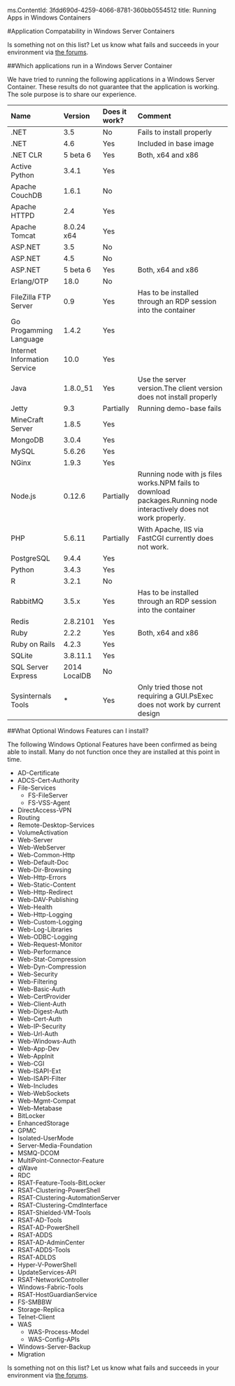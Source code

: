 ms.ContentId: 3fdd690d-4259-4066-8781-360bb0554512
title: Running Apps in Windows Containers

#Application Compatability in Windows Server Containers

Is something not on this list?
Let us know what fails and succeeds in your environment via [the forums](https://social.msdn.microsoft.com/Forums/en-US/home?forum=windowscontainers).

##Which applications run in a Windows Server Container

We have tried to running the following applications in a Windows Server Container.
These results do not guarantee that the application is working.
The sole purpose is to share our experience.

| **Name**| **Version**| **Does it work?**| **Comment**|
|:-----|:-----|:-----|:-----|
| .NET| 3.5| No| Fails to install properly|
| .NET| 4.6| Yes| Included in base image|
| .NET CLR| 5 beta 6| Yes| Both, x64 and x86|
| Active Python| 3.4.1| Yes| |
| Apache CouchDB| 1.6.1| No| |
| Apache HTTPD| 2.4| Yes| |
| Apache Tomcat| 8.0.24 x64| Yes| |
| ASP.NET| 3.5| No| |
| ASP.NET| 4.5| No| |
| ASP.NET| 5 beta 6| Yes| Both, x64 and x86|
| Erlang/OTP| 18.0| No| |
| FileZilla FTP Server| 0.9| Yes| Has to be installed through an RDP session  into the container|
| Go Progamming Language| 1.4.2| Yes| |
| Internet Information Service| 10.0| Yes| |
| Java| 1.8.0_51| Yes| Use the server version.The client version does not install properly|
| Jetty| 9.3| Partially| Running demo-base fails|
| MineCraft Server| 1.8.5| Yes| |
| MongoDB| 3.0.4| Yes| |
| MySQL| 5.6.26| Yes| |
| NGinx| 1.9.3| Yes| |
| Node.js| 0.12.6| Partially| Running node with js files works.NPM fails to download packages.Running node interactively does not work properly.|
| PHP| 5.6.11| Partially| With Apache, IIS via FastCGI currently does not work.|
| PostgreSQL| 9.4.4| Yes| |
| Python| 3.4.3| Yes| |
| R| 3.2.1| No| |
| RabbitMQ| 3.5.x| Yes| Has to be installed through an RDP session  into the container|
| Redis| 2.8.2101| Yes| |
| Ruby| 2.2.2| Yes| Both, x64 and x86|
| Ruby on Rails| 4.2.3| Yes| |
| SQLite| 3.8.11.1| Yes| |
| SQL Server Express| 2014 LocalDB| No| |
| Sysinternals Tools| *| Yes| Only tried those not requiring a GUI.PsExec does not work by current design|
##What Optional Windows Features can I install?

The following Windows Optional Features have been confirmed as being able to install.
Many do not function once they are installed at this point in time.

* AD-Certificate
* ADCS-Cert-Authority
* File-Services
    * FS-FileServer
    * FS-VSS-Agent
* DirectAccess-VPN
* Routing
* Remote-Desktop-Services
* VolumeActivation
* Web-Server
* Web-WebServer
* Web-Common-Http
* Web-Default-Doc
* Web-Dir-Browsing
* Web-Http-Errors
* Web-Static-Content
* Web-Http-Redirect
* Web-DAV-Publishing
* Web-Health
* Web-Http-Logging
* Web-Custom-Logging
* Web-Log-Libraries
* Web-ODBC-Logging
* Web-Request-Monitor
* Web-Performance
* Web-Stat-Compression
* Web-Dyn-Compression
* Web-Security
* Web-Filtering
* Web-Basic-Auth
* Web-CertProvider
* Web-Client-Auth
* Web-Digest-Auth
* Web-Cert-Auth
* Web-IP-Security
* Web-Url-Auth
* Web-Windows-Auth
* Web-App-Dev
* Web-AppInit
* Web-CGI
* Web-ISAPI-Ext
* Web-ISAPI-Filter
* Web-Includes
* Web-WebSockets
* Web-Mgmt-Compat
* Web-Metabase
* BitLocker
* EnhancedStorage
* GPMC
* Isolated-UserMode
* Server-Media-Foundation
* MSMQ-DCOM
* MultiPoint-Connector-Feature
* qWave
* RDC
* RSAT-Feature-Tools-BitLocker
* RSAT-Clustering-PowerShell
* RSAT-Clustering-AutomationServer
* RSAT-Clustering-CmdInterface
* RSAT-Shielded-VM-Tools
* RSAT-AD-Tools
* RSAT-AD-PowerShell
* RSAT-ADDS
* RSAT-AD-AdminCenter
* RSAT-ADDS-Tools
* RSAT-ADLDS
* Hyper-V-PowerShell
* UpdateServices-API
* RSAT-NetworkController
* Windows-Fabric-Tools
* RSAT-HostGuardianService
* FS-SMBBW
* Storage-Replica
* Telnet-Client
* WAS
    * WAS-Process-Model
    * WAS-Config-APIs
* Windows-Server-Backup
* Migration

Is something not on this list?
Let us know what fails and succeeds in your environment via [the forums](https://social.msdn.microsoft.com/Forums/en-US/home?forum=windowscontainers).



